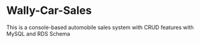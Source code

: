 # Wally-Car-Sales
This is a console-based automobile sales system with CRUD features with MySQL and RDS Schema

